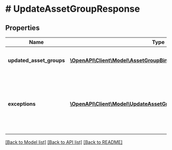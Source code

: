 # # UpdateAssetGroupResponse

## Properties

Name | Type | Description | Notes
------------ | ------------- | ------------- | -------------
**updated_asset_groups** | [**\OpenAPI\Client\Model\AssetGroupBinding[]**](AssetGroupBinding.md) | A list of successfully edited asset groups. | [optional]
**exceptions** | [**\OpenAPI\Client\Model\UpdateAssetGroupResponseExceptionsInner[]**](UpdateAssetGroupResponseExceptionsInner.md) | A list of errors associated with the asset groups. Will be returned if there is an error. | [optional]

[[Back to Model list]](../../README.md#models) [[Back to API list]](../../README.md#endpoints) [[Back to README]](../../README.md)

